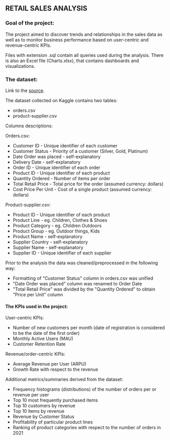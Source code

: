 ## RETAIL SALES ANALYSIS

### Goal of the project:

The project aimed to discover trends and relationships in the sales data as well as to monitor business performance based on user-centric and revenue-centric KPIs. 


Files with extension .sql contain all queries used during the analysis. There is also an Excel file (Charts.xlsx), that contains dashboards and visualizations.

### The dataset:
Link to the [source](https://www.kaggle.com/datasets/gabrielsantello/wholesale-and-retail-orders-dataset).

The dataset collected on Kaggle contains two tables:
- orders.csv
- product-supplier.csv

Columns descriptions: 


Orders.csv:
- Customer ID - Unique identifier of each customer
- Customer Status - Priority of a customer (Silver, Gold, Platinum)
- Date Order was placed - self-explanatory
- Delivery Date - self-explanatory
- Order ID - Unique identifier of each order
- Product ID - Unique identifier of each product
- Quantity Ordered - Number of items per order
- Total Retail Price - Total price for the order (assumed currency: dollars)
- Cost Price Per Unit - Cost of a single product (assumed currency: dollars)


Product-supplier.csv:
- Product ID - Unique identifier of each product
- Product Line - eg. Children, Clothes & Shoes
- Product Category - eg. Children Outdoors
- Product Group - eg. Outdoor things, Kids
- Product Name - self-explanatory
- Supplier Country - self-explanatory
- Supplier Name - self-explanatory
- Supplier ID - Unique identifier of each supplier

Prior to the analysis the data was cleaned/preprocessed in the following way:
- Formatting of "Customer Status" column in orders.csv was unified
- "Date Order was placed" column was renamed to Order Date
- "Total Retail Price" was divided by the "Quantity Ordered" to obtain "Price per Unit" column

#### The KPIs used in the project:
User-centric KPIs:
- Number of new customers per month (date of registration is considered to be the date of the first order)
- Monthly Active Users (MAU)
- Customer Retention Rate

Revenue/order-centric KPIs:
- Average Revenue per User (ARPU)
- Growth Rate with respect to the revenue

Additional metrics/summaries derived from the dataset:
- Frequency histograms (distributions) of the number of orders per or revenue per user 
- Top 10 most frequently purchased items
- Top 10 customers by revenue
- Top 10 items by revenue
- Revenue by Customer Status
- Profitability of particular product lines
- Ranking of product categories with respect to the number of orders in 2021

